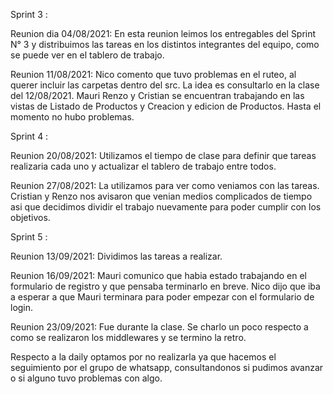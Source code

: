 Sprint 3 : 

Reunion dia 04/08/2021: 
En esta reunion leimos los entregables del Sprint N° 3 y distribuimos las tareas en los distintos integrantes del equipo, como se puede ver en el tablero de trabajo.

Reunion 11/08/2021: 
Nico comento que tuvo problemas en el ruteo, al querer incluir las carpetas dentro del src. La idea es consultarlo en la clase del 12/08/2021.
Mauri Renzo y Cristian se encuentran trabajando en las vistas de Listado de Productos y Creacion y edicion de Productos. Hasta el momento no hubo problemas. 

Sprint 4 : 

Reunion 20/08/2021:
Utilizamos el tiempo de clase para definir que tareas realizaria cada uno y actualizar el tablero de trabajo entre todos. 

Reunion 27/08/2021:
La utilizamos para ver como veniamos con las tareas. Cristian y Renzo nos avisaron que venian medios complicados de tiempo asi que decidimos dividir el trabajo nuevamente para poder cumplir con los objetivos. 

Sprint 5 : 

Reunion 13/09/2021:
Dividimos las tareas a realizar. 

Reunion 16/09/2021:
Mauri comunico que habia estado trabajando en el formulario de registro y que pensaba terminarlo en breve. Nico dijo que iba a esperar a que Mauri terminara para poder empezar con el formulario de login.

Reunion 23/09/2021:
Fue durante la clase. Se charlo un poco respecto a como se realizaron los middlewares y se termino la retro.

Respecto a la daily optamos por no realizarla ya que hacemos el seguimiento por el grupo de whatsapp, consultandonos si pudimos avanzar o si alguno tuvo problemas con algo. 